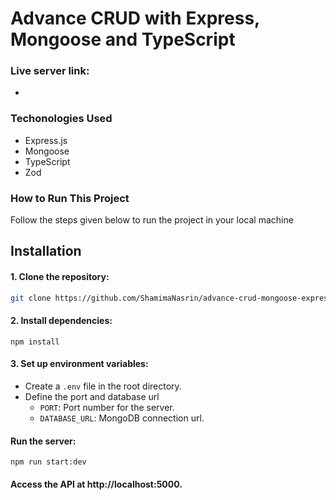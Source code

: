 # Advance CRUD with Express, Mongoose and TypeScript

### Live server link:

-

### Techonologies Used

- Express.js
- Mongoose
- TypeScript
- Zod

### How to Run This Project

Follow the steps given below to run the project in your local machine

## Installation

#### 1. **Clone the repository:**

```bash
git clone https://github.com/ShamimaNasrin/advance-crud-mongoose-express-ts.git
```

#### 2. **Install dependencies:**

```npm
npm install
```

#### 3. **Set up environment variables:**

- Create a `.env` file in the root directory.
- Define the port and database url
  - `PORT`: Port number for the server.
  - `DATABASE_URL`: MongoDB connection url.

#### Run the server:

```npm
npm run start:dev
```

#### Access the API at http://localhost:5000.

